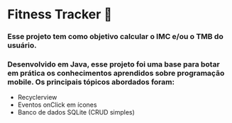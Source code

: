 # Fitness Tracker :muscle:

### Esse projeto tem como objetivo calcular o IMC e/ou o TMB do usuário. 

### Desenvolvido em Java, esse projeto foi uma base para botar em prática os conhecimentos aprendidos sobre programação mobile. Os principais tópicos abordados foram:

- Recyclerview
- Eventos onClick em ícones
- Banco de dados SQLite (CRUD simples)




